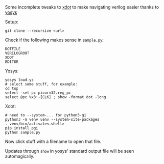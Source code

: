 Some incomplete tweaks to [xdot](https://github.com/jrfonseca/xdot.py) to make navigating verilog easier thanks to [yosys](https://github.com/YosysHQ/yosys) 

Setup:
```
git clone --recursive <url>
```
Check if the following makes sense in `sample.py`:
```
DOTFILE
VERILOGROOT
XDOT
EDITOR
```
Yosys:
```
yosys load.ys
# select some stuff, for example:
cd top
select -set pc picorv32.reg_pc
select @pc %x3:-[CLK] ; show -format dot -long
```
Xdot:
```
# need to --system-... for python3-gi
python3 -m venv venv --system-site-packages
. venv/bin/activate<.shell>
pip install pgi
python sample.py
```
Now click stuff with a filename to open that file.

Updates through `show` in yosys' standard output file will be seen automagically.
